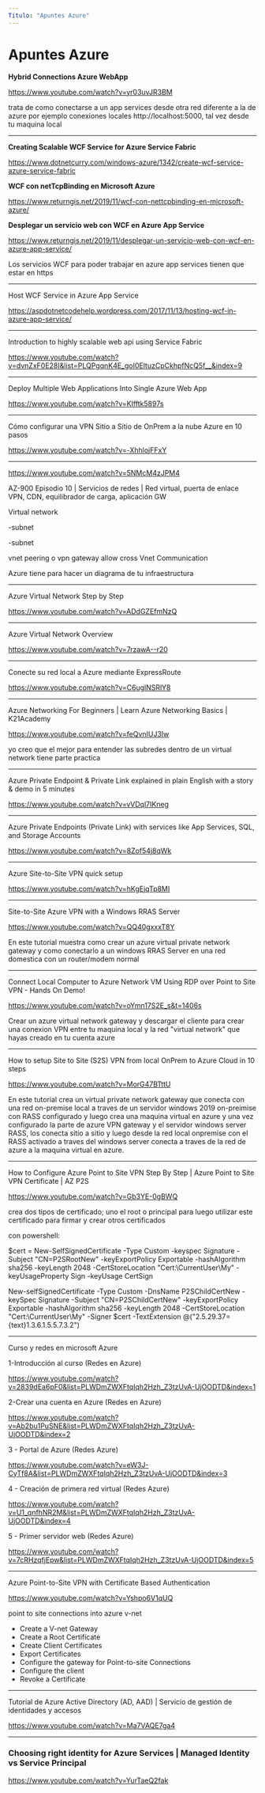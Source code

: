 ```yaml
---
Titulo: "Apuntes Azure"
---
```


# Apuntes Azure


**Hybrid Connections Azure WebApp**

https://www.youtube.com/watch?v=yr03uvJR3BM

trata de como conectarse a un app services desde otra red diferente a la de azure por ejemplo conexiones locales http://localhost:5000, tal vez desde tu maquina local

___

**Creating Scalable WCF Service for Azure Service Fabric**

https://www.dotnetcurry.com/windows-azure/1342/create-wcf-service-azure-service-fabric


**WCF con netTcpBinding en Microsoft Azure**

https://www.returngis.net/2019/11/wcf-con-nettcpbinding-en-microsoft-azure/


**Desplegar un servicio web con WCF en Azure App Service**

https://www.returngis.net/2019/11/desplegar-un-servicio-web-con-wcf-en-azure-app-service/

Los servicios WCF para poder trabajar en azure app services tienen que estar en https

___

Host WCF Service in Azure App Service

https://aspdotnetcodehelp.wordpress.com/2017/11/13/hosting-wcf-in-azure-app-service/

___

Introduction to highly scalable web api using Service Fabric

https://www.youtube.com/watch?v=dvnZxF0E28I&list=PLQPgqnK4E_goI0EltuzCpCkhpfNcQ5f__&index=9

___




Deploy Multiple Web Applications Into Single Azure Web App

https://www.youtube.com/watch?v=KIfftk5897s

___

Cómo configurar una VPN Sitio a Sitio de OnPrem a la nube Azure en 10 pasos

https://www.youtube.com/watch?v=-XhhlojFFxY

___

https://www.youtube.com/watch?v=5NMcM4zJPM4

AZ-900 Episodio 10 | Servicios de redes | Red virtual, puerta de enlace VPN, CDN, equilibrador de carga, aplicación GW

Virtual network

-subnet

-subnet

vnet peering o vpn gateway allow cross Vnet Communication

Azure tiene para hacer un diagrama de tu infraestructura


___

Azure Virtual Network Step by Step

https://www.youtube.com/watch?v=ADdGZEfmNzQ


___

Azure Virtual Network Overview

https://www.youtube.com/watch?v=7rzawA--r20


____

Conecte su red local a Azure mediante ExpressRoute

https://www.youtube.com/watch?v=C6uglNSRlY8


___

Azure Networking For Beginners | Learn Azure Networking Basics | K21Academy

https://www.youtube.com/watch?v=feQvnIUJ3Iw

yo creo que el mejor para entender las subredes dentro de un virtual network tiene parte practica



___

Azure Private Endpoint & Private Link explained in plain English with a story & demo in 5 minutes

https://www.youtube.com/watch?v=vVDql7IKneg

___

Azure Private Endpoints (Private Link) with services like App Services, SQL, and Storage Accounts

https://www.youtube.com/watch?v=8Zof54j8qWk


___

Azure Site-to-Site VPN quick setup

https://www.youtube.com/watch?v=hKgEjqTp8MI


___

Site-to-Site Azure VPN with a Windows RRAS Server

https://www.youtube.com/watch?v=QQ40gxxxT8Y

En este tutorial muestra como crear un azure virtual private network gateway y como conectarlo a un windows RRAS Server en una red domestica con un router/modem normal


___

Connect Local Computer to Azure Network VM Using RDP over Point to Site VPN - Hands On Demo!

https://www.youtube.com/watch?v=oYmn17S2E_s&t=1406s

Crear un azure virtual network gateway y descargar el cliente para crear una conexion VPN entre tu maquina local y la red "virtual network" que hayas creado en tu cuenta azure

___

How to setup Site to Site (S2S) VPN from local OnPrem to Azure Cloud in 10 steps

https://www.youtube.com/watch?v=MorG47BTttU

En este tutorial crea un virtual private network gateway que conecta con una red on-premise local a traves de un servidor windows 2019 on-preimise con RASS configurado y luego crea una maquina virtual en azure y una vez configurado la parte de azure VPN gateway y el servidor windows server RASS, los conecta sitio a sitio y luego desde la red local onpremise con el RASS activado a traves del windows server conecta a traves de la red de azure a la maquina virtual en azure.

___

How to Configure Azure Point to Site VPN Step By Step | Azure Point to Site VPN Certificate | AZ P2S

https://www.youtube.com/watch?v=Gb3YE-0gBWQ

crea dos tipos de certificado; uno el root o principal para luego utilizar este certificado para firmar y crear otros certificados

con powershell:

$cert = New-SelfSignedCertificate -Type Custom -keyspec Signature -Subject "CN=P2SRootNew" -keyExportPolicy Exportable -hashAlgorithm sha256 -keyLength 2048 -CertStoreLocation "Cert:\CurrentUser\My" -keyUsageProperty Sign -keyUsage CertSign

New-selfSignedCertificate -Type Custom -DnsName P2SChildCertNew -keySpec Signature -Subject "CN=P2SChildCertNew" -keyExportPolicy Exportable -hashAlgorithm sha256 -keyLength 2048 -CertStoreLocation "Cert:\CurrentUser\My" -Signer $cert -TextExtension @("2.5.29.37={text}1.3.6.1.5.5.7.3.2")


___

Curso y redes en microsoft Azure

1-Introducción al curso (Redes en Azure)

https://www.youtube.com/watch?v=2839dEa6pF0&list=PLWDmZWXFtqIqh2Hzh_Z3tzUvA-UjOODTD&index=1


2-Crear una cuenta en Azure (Redes en Azure)

https://www.youtube.com/watch?v=Ab2bu1PuSNE&list=PLWDmZWXFtqIqh2Hzh_Z3tzUvA-UjOODTD&index=2

3 - Portal de Azure (Redes Azure)

https://www.youtube.com/watch?v=eW3J-CyTf8A&list=PLWDmZWXFtqIqh2Hzh_Z3tzUvA-UjOODTD&index=3

4 - Creación de primera red virtual (Redes Azure)

https://www.youtube.com/watch?v=U1_qnfhNR2M&list=PLWDmZWXFtqIqh2Hzh_Z3tzUvA-UjOODTD&index=4

5 - Primer servidor web (Redes Azure)

https://www.youtube.com/watch?v=7cRHzqfjEpw&list=PLWDmZWXFtqIqh2Hzh_Z3tzUvA-UjOODTD&index=5


____

Azure Point-to-Site VPN with Certificate Based Authentication

https://www.youtube.com/watch?v=Yshpo6V1qUQ

point to site connections into azure v-net

- Create a V-net Gateway
- Create a Root Certificate
- Create Client Certificates
- Export Certificates
- Configure  the  gateway for Point-to-site Connections
- Configure the client
- Revoke a Certificate


___

Tutorial de Azure Active Directory (AD, AAD) | Servicio de gestión de identidades y accesos

https://www.youtube.com/watch?v=Ma7VAQE7ga4


___



### Choosing right identity for Azure Services | Managed Identity vs Service Principal

https://www.youtube.com/watch?v=YurTaeQ2fak







